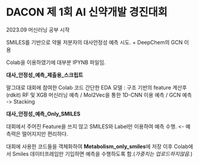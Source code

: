 # DACON 제 1회 AI 신약개발 경진대회

2023.09 머신러닝 공부 시작

SMILES를 기반으로 약물 저분자의 대사안정성 예측 시도. + DeepChem의 GCN 이용

Colab을 이용하였기에 대부분 IPYNB 파일임.

**대사_안정성_예측_제출용_스크립트** 

말그대로 대회에 참여한 Colab 코드
간단한 EDA
모델 : 구조 기반의 feature 계산후(rdkit) RF 및 XGB 머신러닝 예측  / Mol2Vec을 통한 1D-CNN 이용 예측 / GCN 예측 -> Stacking


**대사_안정성_예측_Only_SMILES**

대회에서 주어진 Feature을 쓰지 않고 SMILES와 Label만 이용하여 예측 수행. <- 예측력은 떨어지지만 편리하다.

대회에 사용한 코드들을 객체화하여 **Metabolism_only_smiles**에 저장 이후 Colab에서 Smiles 데이터프레임만 기입하면 예측을 수행하도록 함.(*가중치는 업로드하지않음.*)
